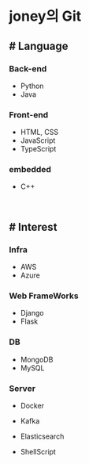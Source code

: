 # joney의 Git

## # Language

### Back-end

* Python
* Java



### Front-end

- HTML, CSS
- JavaScript
- TypeScript



### embedded

- C++



<br>

## # Interest

### Infra

* AWS
* Azure



### Web FrameWorks

* Django
* Flask



### DB

* MongoDB
* MySQL



### Server

- Docker
- Kafka
- Elasticsearch

- ShellScript



